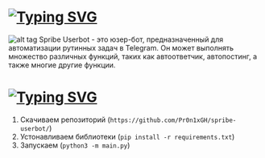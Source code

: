 # <a href=""><img src="https://readme-typing-svg.herokuapp.com?font=Fira+Code&weight=900&size=36&pause=1000&color=257CBCF7&width=435&lines=Spribe-Userbot" alt="Typing SVG" /></a>
![alt tag](https://github.com/Pr0n1xGH/scr/blob/main/logo_spribe.jpg)
Spribe Userbot - это юзер-бот, предназначенный для автоматизации рутинных задач в Telegram. Он может выполнять множество различных функций, таких как автоответчик, автопостинг, а также многие другие функции.
# <a href=""><img src="https://readme-typing-svg.herokuapp.com?font=Fira+Code&weight=900&size=36&pause=1000&color=18BC58F7&width=435&lines=Installation" alt="Typing SVG" /></a>
1. Скачиваем репозиторий (`https://github.com/Pr0n1xGH/spribe-userbot/`)
2. Устонавливаем библиотеки (`pip install -r requirements.txt`)
3. Запускаем (`python3 -m main.py`)

